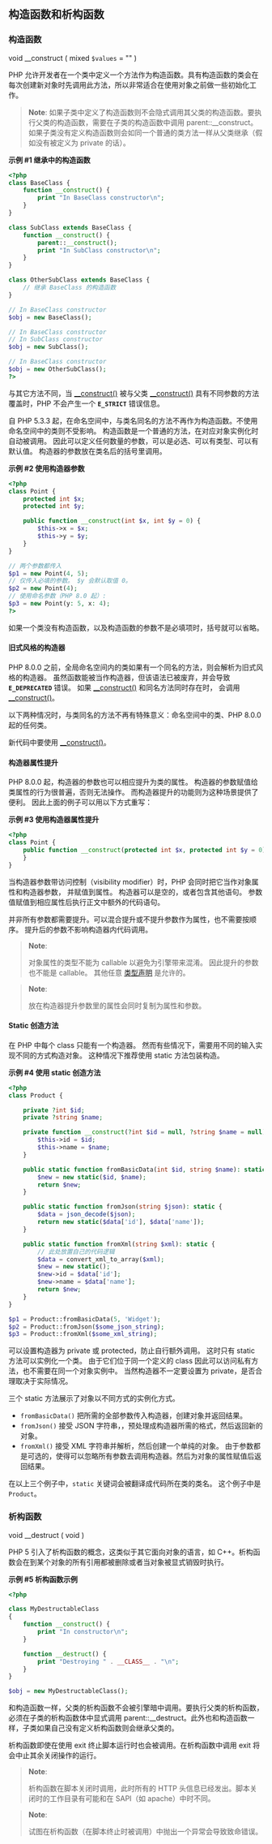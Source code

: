 构造函数和析构函数
------------------

### 构造函数

<span class="type">void</span> <span
class="methodname">\_\_construct</span> ( <span
class="methodparam"><span class="type">mixed</span> `$values`<span
class="initializer"> = ""</span></span> )

PHP
允许开发者在一个类中定义一个方法作为构造函数。具有构造函数的类会在每次创建新对象时先调用此方法，所以非常适合在使用对象之前做一些初始化工作。

> **Note**: <span class="simpara">
> 如果子类中定义了构造函数则不会隐式调用其父类的构造函数。要执行父类的构造函数，需要在子类的构造函数中调用
> <span
> class="function">parent::\_\_construct</span>。如果子类没有定义构造函数则会如同一个普通的类方法一样从父类继承（假如没有被定义为
> private 的话）。 </span>

**示例 \#1 继承中的构造函数**

``` php
<?php
class BaseClass {
    function __construct() {
        print "In BaseClass constructor\n";
    }
}

class SubClass extends BaseClass {
    function __construct() {
        parent::__construct();
        print "In SubClass constructor\n";
    }
}

class OtherSubClass extends BaseClass {
    // 继承 BaseClass 的构造函数
}

// In BaseClass constructor
$obj = new BaseClass();

// In BaseClass constructor
// In SubClass constructor
$obj = new SubClass();

// In BaseClass constructor
$obj = new OtherSubClass();
?>
```

与其它方法不同，当
<a href="/language/oop5/decon.html#object.construct" class="link">__construct()</a>
被与父类
<a href="/language/oop5/decon.html#object.construct" class="link">__construct()</a>
具有不同参数的方法覆盖时，PHP 不会产生一个 **`E_STRICT`** 错误信息。

自 PHP 5.3.3
起，在命名空间中，与类名同名的方法不再作为构造函数。不使用命名空间中的类则不受影响。
构造函数是一个普通的方法，在对应对象实例化时自动被调用。
因此可以定义任何数量的参数，可以是必选、可以有类型、可以有默认值。
构造器的参数放在类名后的括号里调用。

**示例 \#2 使用构造器参数**

``` php
<?php
class Point {
    protected int $x;
    protected int $y;

    public function __construct(int $x, int $y = 0) {
        $this->x = $x;
        $this->y = $y;
    }
}

// 两个参数都传入
$p1 = new Point(4, 5);
// 仅传入必填的参数。 $y 会默认取值 0。
$p2 = new Point(4);
// 使用命名参数（PHP 8.0 起）:
$p3 = new Point(y: 5, x: 4);
?>
```

如果一个类没有构造函数，以及构造函数的参数不是必填项时，括号就可以省略。

#### 旧式风格的构造器

PHP 8.0.0
之前，全局命名空间内的类如果有一个同名的方法，则会解析为旧式风格的构造器。
虽然函数能被当作构造器，但该语法已被废弃，并会导致 **`E_DEPRECATED`**
错误。 如果
<a href="/language/oop5/decon.html#object.construct" class="link">__construct()</a>
和同名方法同时存在时， 会调用
<a href="/language/oop5/decon.html#object.construct" class="link">__construct()</a>。

以下两种情况时，与类同名的方法不再有特殊意义：命名空间中的类、PHP 8.0.0
起的任何类。

新代码中要使用
<a href="/language/oop5/decon.html#object.construct" class="link">__construct()</a>。

#### 构造器属性提升

PHP 8.0.0 起，构造器的参数也可以相应提升为类的属性。
构造器的参数赋值给类属性的行为很普遍，否则无法操作。
而构造器提升的功能则为这种场景提供了便利。
因此上面的例子可以用以下方式重写：

**示例 \#3 使用构造器属性提升**

``` php
<?php
class Point {
    public function __construct(protected int $x, protected int $y = 0) {
    }
}
```

当构造器参数带访问控制（visibility modifier）时，PHP
会同时把它当作对象属性和构造器参数， 并赋值到属性。
构造器可以是空的，或者包含其他语句。
参数值赋值到相应属性后执行正文中额外的代码语句。

并非所有参数都需要提升。可以混合提升或不提升参数作为属性，也不需要按顺序。
提升后的参数不影响构造器内代码调用。

> **Note**:
>
> 对象属性的类型不能为 <span class="type">callable</span>
> 以避免为引擎带来混淆。 因此提升的参数也不能是 <span
> class="type">callable</span>。 其他任意
> <a href="/language/types/declarations.html" class="link">类型声明</a>
> 是允许的。

> **Note**:
>
> 放在构造器提升参数里的属性会同时复制为属性和参数。

#### Static 创造方法

在 PHP 中每个 class 只能有一个构造器。
然而有些情况下，需要用不同的输入实现不同的方式构造对象。
这种情况下推荐使用 static 方法包装构造。

**示例 \#4 使用 static 创造方法**

``` php
<?php
class Product {

    private ?int $id;
    private ?string $name;

    private function __construct(?int $id = null, ?string $name = null) {
        $this->id = $id;
        $this->name = $name;
    }

    public static function fromBasicData(int $id, string $name): static {
        $new = new static($id, $name);
        return $new;
    }

    public static function fromJson(string $json): static {
        $data = json_decode($json);
        return new static($data['id'], $data['name']);
    }

    public static function fromXml(string $xml): static {
        // 此处放置自己的代码逻辑
        $data = convert_xml_to_array($xml);
        $new = new static();
        $new->id = $data['id'];
        $new->name = $data['name'];
        return $new;
    }
}

$p1 = Product::fromBasicData(5, 'Widget');
$p2 = Product::fromJson($some_json_string);
$p3 = Product::fromXml($some_xml_string);
```

可以设置构造器为 private 或 protected，防止自行额外调用。 这时只有
static 方法可以实例化一个类。 由于它们位于同一个定义的 class
因此可以访问私有方法，也不需要在同一个对象实例中。
当然构造器不一定要设置为 private，是否合理取决于实际情况。

三个 static 方法展示了对象以不同方式的实例化方式。

-   `fromBasicData()` 把所需的全部参数传入构造器，创建对象并返回结果。
-   `fromJson()` 接受 JSON
    字符串，，预处理成构造器所需的格式，然后返回新的对象。
-   `fromXml()` 接受 XML 字符串并解析，然后创建一个单纯的对象。
    由于参数都是可选的，使得可以忽略所有参数去调用构造器。然后为对象的属性赋值后返回结果。

在以上三个例子中，`static` 关键词会被翻译成代码所在类的类名。
这个例子中是 `Product`。

### 析构函数

<span class="type">void</span> <span
class="methodname">\_\_destruct</span> ( <span
class="methodparam">void</span> )

PHP 5 引入了析构函数的概念，这类似于其它面向对象的语言，如
C++。析构函数会在到某个对象的所有引用都被删除或者当对象被显式销毁时执行。

**示例 \#5 析构函数示例**

``` php
<?php

class MyDestructableClass 
{
    function __construct() {
        print "In constructor\n";
    }

    function __destruct() {
        print "Destroying " . __CLASS__ . "\n";
    }
}

$obj = new MyDestructableClass();
```

和构造函数一样，父类的析构函数不会被引擎暗中调用。要执行父类的析构函数，必须在子类的析构函数体中显式调用
<span
class="function">parent::\_\_destruct</span>。此外也和构造函数一样，子类如果自己没有定义析构函数则会继承父类的。

析构函数即使在使用 <span class="function">exit</span>
终止脚本运行时也会被调用。在析构函数中调用 <span
class="function">exit</span> 将会中止其余关闭操作的运行。

> **Note**:
>
> 析构函数在脚本关闭时调用，此时所有的 HTTP
> 头信息已经发出。脚本关闭时的工作目录有可能和在 SAPI（如
> apache）中时不同。

> **Note**:
>
> 试图在析构函数（在脚本终止时被调用）中抛出一个异常会导致致命错误。
